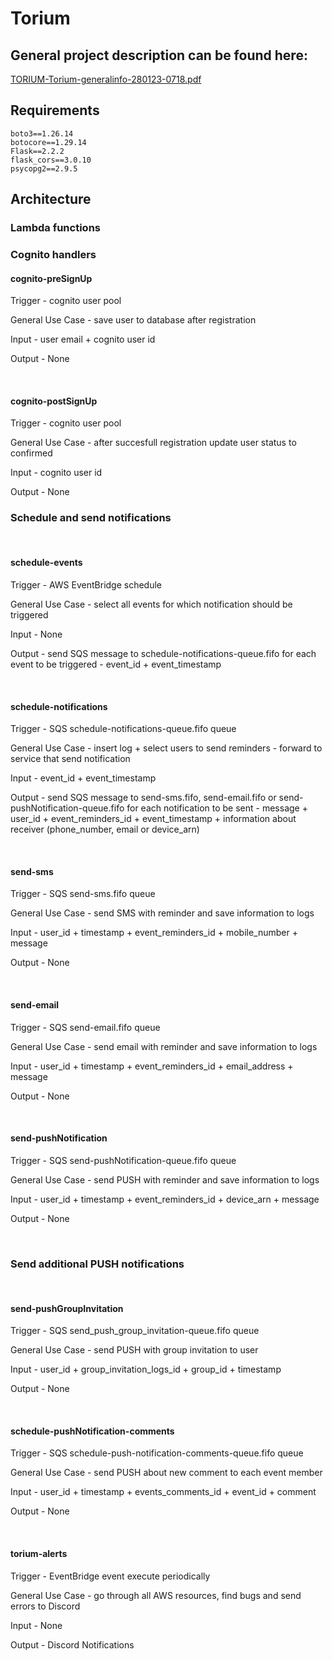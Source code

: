 # Torium
## General project description can be found here:

[TORIUM-Torium-generalinfo-280123-0718.pdf](https://github.com/ArtCie/Torium-BE/files/10526560/TORIUM-Torium-generalinfo-280123-0718.pdf)

## Requirements
```
boto3==1.26.14
botocore==1.29.14
Flask==2.2.2
flask_cors==3.0.10
psycopg2==2.9.5
```

## Architecture

### Lambda functions

### Cognito handlers

#### cognito-preSignUp

Trigger - cognito user pool

General Use Case - save user to database after registration

Input - user email + cognito user id

Output - None

<br />

#### cognito-postSignUp

Trigger - cognito user pool

General Use Case - after succesfull registration update user status to confirmed

Input - cognito user id

Output - None


### Schedule and send notifications


<br />

#### schedule-events

Trigger - AWS EventBridge schedule

General Use Case - select all events for which notification should be triggered

Input - None

Output - send SQS message to schedule-notifications-queue.fifo for each event to be triggered - event_id + event_timestamp


<br />

#### schedule-notifications

Trigger - SQS schedule-notifications-queue.fifo queue

General Use Case - insert log + select users to send reminders - forward to service that send notification

Input - event_id + event_timestamp

Output - send SQS message to send-sms.fifo, send-email.fifo or send-pushNotification-queue.fifo for each notification to be sent - message + user_id + event_reminders_id + event_timestamp + information about receiver (phone_number, email or device_arn)


<br />

#### send-sms

Trigger - SQS send-sms.fifo queue

General Use Case - send SMS with reminder and save information to logs

Input - user_id + timestamp + event_reminders_id + mobile_number + message

Output - None


<br />

#### send-email

Trigger - SQS send-email.fifo queue

General Use Case - send email with reminder and save information to logs

Input - user_id + timestamp + event_reminders_id + email_address + message

Output - None


<br />

#### send-pushNotification

Trigger - SQS send-pushNotification-queue.fifo queue

General Use Case - send PUSH with reminder and save information to logs

Input - user_id + timestamp + event_reminders_id + device_arn + message

Output - None


<br />

### Send additional PUSH notifications


<br />

#### send-pushGroupInvitation

Trigger - SQS send_push_group_invitation-queue.fifo queue

General Use Case - send PUSH with group invitation to user

Input - user_id + group_invitation_logs_id + group_id + timestamp

Output - None


<br />

#### schedule-pushNotification-comments

Trigger - SQS schedule-push-notification-comments-queue.fifo queue

General Use Case - send PUSH about new comment to each event member

Input - user_id + timestamp + events_comments_id + event_id + comment

Output - None

<br />

#### torium-alerts

Trigger - EventBridge event execute periodically

General Use Case - go through all AWS resources, find bugs and send errors to Discord

Input - None

Output - Discord Notifications

